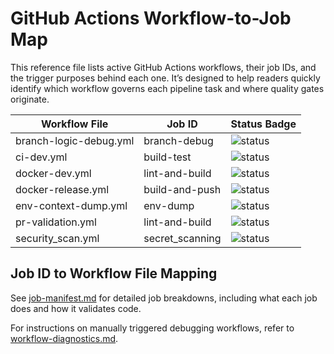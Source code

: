 # GitHub Actions Workflow-to-Job Map

This reference file lists active GitHub Actions workflows, their job IDs, and the trigger purposes behind each one. It’s designed to help readers quickly identify which workflow governs each pipeline task and where quality gates originate.

<!-- badges-start -->
| Workflow File          | Job ID         | Status Badge                                                |
|------------------------|----------------|-------------------------------------------------------------|
| branch-logic-debug.yml | branch-debug | ![status](https://github.com/ITByteOrg/devops-world/actions/workflows/branch-logic-debug.yml/badge.svg) |
| ci-dev.yml | build-test | ![status](https://github.com/ITByteOrg/devops-world/actions/workflows/ci-dev.yml/badge.svg) |
| docker-dev.yml | lint-and-build | ![status](https://github.com/ITByteOrg/devops-world/actions/workflows/docker-dev.yml/badge.svg) |
| docker-release.yml | build-and-push | ![status](https://github.com/ITByteOrg/devops-world/actions/workflows/docker-release.yml/badge.svg) |
| env-context-dump.yml | env-dump | ![status](https://github.com/ITByteOrg/devops-world/actions/workflows/env-context-dump.yml/badge.svg) |
| pr-validation.yml | lint-and-build | ![status](https://github.com/ITByteOrg/devops-world/actions/workflows/pr-validation.yml/badge.svg) |
| security_scan.yml | secret_scanning | ![status](https://github.com/ITByteOrg/devops-world/actions/workflows/security_scan.yml/badge.svg) |
<!-- badges-end -->

## Job ID to Workflow File Mapping

See [job-manifest.md](job-manifest.md) for detailed job breakdowns, including what each job does and how it validates code.

For instructions on manually triggered debugging workflows, refer to [workflow-diagnostics.md](workflow-diagnostics.md).

